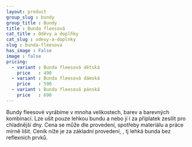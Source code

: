 ```yaml
---
layout: product
group_slug : bundy
group_title : Bundy
title : Bunda fleesová
cat_title : Oděvy a doplňky
cat_slug : odevy-a-doplnky
slug : bunda-fleesova
has_image : False
image : false
pricing:
  - variant : Bunda fleesová dětská
    price   : 490
  - variant : Bunda fleesová dámská
    price   : 590
  - variant : Bunda fleesová pánská
    price   : 690
---
```


Bundy fleesové vyrábíme v mnoha velikostech, barev a barevných kombinací. Lze ušít pouze lehkou bundu a nebo jí i za příplatek zesílit pro chladnější dny. Cena se může dle provedení, spotřeby materiálu a práce mírně lišit. Ceník níže je za základní provedení, , tj lehká bunda bez reflexních prvků.

